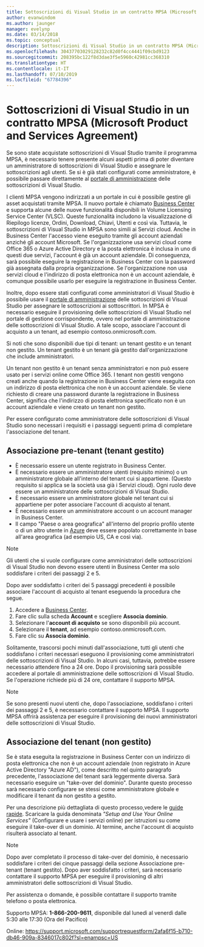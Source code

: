 ```yaml
---
title: Sottoscrizioni di Visual Studio in un contratto MPSA (Microsoft Product and Services Agreement) | Microsoft Docs
author: evanwindom
ms.author: jaunger
manager: evelynp
ms.date: 03/14/2018
ms.topic: conceptual
description: Sottoscrizioni di Visual Studio in un contratto MPSA (Microsoft Product and Services Agreement)
ms.openlocfilehash: 30437703029128232c82d0f4cc4441f09cbd9123
ms.sourcegitcommit: 208395bc122f8d3dae3f5e5960c42981cc368310
ms.translationtype: HT
ms.contentlocale: it-IT
ms.lasthandoff: 07/10/2019
ms.locfileid: "67784396"
---
```

# <a name="visual-studio-subscriptions-in-a-microsoft-products-and-services-agreement-mpsa"></a>Sottoscrizioni di Visual Studio in un contratto MPSA (Microsoft Product and Services Agreement)

Se sono state acquistate sottoscrizioni di Visual Studio tramite il programma MPSA, è necessario tenere presente alcuni aspetti prima di poter diventare un amministratore di sottoscrizioni di Visual Studio e assegnare le sottoscrizioni agli utenti. Se si è già stati configurati come amministratore, è possibile passare direttamente al [portale di amministrazione](https://manage.visualstudio.com/) delle sottoscrizioni di Visual Studio.

I clienti MPSA vengono indirizzati a un portale in cui è possibile gestire gli asset acquistati tramite MPSA. Il nuovo portale è chiamato [Business Center](https://businessaccount.microsoft.com/) e supporta alcune delle nuove funzionalità disponibili in Volume Licensing Service Center (VLSC). Queste funzionalità includono la visualizzazione di Riepilogo licenze, Ordini, Download, Chiavi, Utenti e così via. Tuttavia, le sottoscrizioni di Visual Studio in MPSA sono simili ai Servizi cloud. Anche in Business Center l'accesso viene eseguito tramite gli account aziendali anziché gli account Microsoft. Se l'organizzazione usa servizi cloud come Office 365 o Azure Active Directory e la posta elettronica è inclusa in uno di questi due servizi, l'account è già un account aziendale. Di conseguenza, sarà possibile eseguire la registrazione in Business Center con la password già assegnata dalla propria organizzazione. Se l'organizzazione non usa servizi cloud e l'indirizzo di posta elettronica non è un account aziendale, è comunque possibile usarlo per eseguire la registrazione in Business Center.

Inoltre, dopo essere stati configurati come amministratori di Visual Studio è possibile usare il [portale di amministrazione](https://manage.visualstudio.com/) delle sottoscrizioni di Visual Studio per assegnare le sottoscrizioni ai sottoscrittori. In MPSA è necessario eseguire il provisioning delle sottoscrizioni di Visual Studio nel portale di gestione corrispondente, ovvero nel portale di amministrazione delle sottoscrizioni di Visual Studio. A tale scopo, associare l'account di acquisto a un tenant, ad esempio contoso.onmicrosoft.com.

Si noti che sono disponibili due tipi di tenant: un tenant gestito e un tenant non gestito. Un tenant gestito è un tenant già gestito dall'organizzazione che include amministratori.

Un tenant non gestito è un tenant senza amministratori e non può essere usato per i servizi online come Office 365. I tenant non gestiti vengono creati anche quando la registrazione in Business Center viene eseguita con un indirizzo di posta elettronica che non è un account aziendale. Se viene richiesto di creare una password durante la registrazione in Business Center, significa che l'indirizzo di posta elettronica specificato non è un account aziendale e viene creato un tenant non gestito.

Per essere configurato come amministratore delle sottoscrizioni di Visual Studio sono necessari i requisiti e i passaggi seguenti prima di completare l'associazione del tenant.

## <a name="pre-tenant-association-managed-tenant"></a>Associazione pre-tenant (tenant gestito)

- È necessario essere un utente registrato in Business Center.
- È necessario essere un amministratore utenti (requisito minimo) o un amministratore globale all'interno del tenant cui si appartiene. (Questo requisito si applica se la società usa già i Servizi cloud). Ogni ruolo deve essere un amministratore delle sottoscrizioni di Visual Studio.
- È necessario essere un amministratore globale nel tenant cui si appartiene per poter associare l'account di acquisto al tenant.
- È necessario essere un amministratore account o un account manager in Business Center.
- Il campo "Paese o area geografica" all'interno del proprio profilo utente o di un altro utente in [Azure](https://portal.azure.com/) deve essere popolato correttamente in base all'area geografica (ad esempio US, CA e così via). 

> [!NOTE]
> Gli utenti che si vuole configurare come amministratori delle sottoscrizioni di Visual Studio non devono essere utenti in Business Center ma solo soddisfare i criteri dei passaggi 2 e 5.

Dopo aver soddisfatto i criteri dei 5 passaggi precedenti è possibile associare l'account di acquisto al tenant eseguendo la procedura che segue.
1. Accedere a [Business Center](https://businessaccount.microsoft.com/).
2. Fare clic sulla scheda **Account** e scegliere **Associa dominio**.
3. Selezionare l'**account di acquisto** se sono disponibili più account.
4. Selezionare il **tenant**, ad esempio contoso.onmicrosoft.com.
5. Fare clic su **Associa dominio**.

Solitamente, trascorsi pochi minuti dall'associazione, tutti gli utenti che soddisfano i criteri necessari eseguono il provisioning come amministratori delle sottoscrizioni di Visual Studio. In alcuni casi, tuttavia, potrebbe essere necessario attendere fino a 24 ore. Dopo il provisioning sarà possibile accedere al portale di amministrazione delle sottoscrizioni di Visual Studio. Se l'operazione richiede più di 24 ore, contattare il supporto MPSA.

> [!NOTE]
> Se sono presenti nuovi utenti che, dopo l'associazione, soddisfano i criteri dei passaggi 2 e 5, è necessario contattare il supporto MPSA. Il supporto MPSA offrirà assistenza per eseguire il provisioning dei nuovi amministratori delle sottoscrizioni di Visual Studio.

## <a name="tenant-association-unmanaged"></a>Associazione del tenant (non gestito)

Se è stata eseguita la registrazione in Business Center con un indirizzo di posta elettronica che non è un account aziendale (non registrato in Azure Active Directory "Azure AD"), come descritto nel quinto paragrafo precedente, l'associazione del tenant sarà leggermente diversa. Sarà necessario eseguire un "take-over del dominio". Durante questo processo sarà necessario configurare se stessi come amministratore globale e modificare il tenant da non gestito a gestito.

Per una descrizione più dettagliata di questo processo,vedere le [guide rapide](https://www.microsoft.com/en-us/Licensing/existing-customer/business-center-training-and-resources.aspx). Scaricare la guida denominata *"Setup and Use Your Online Services"* (Configurare e usare i servizi online) per istruzioni su come eseguire il take-over di un dominio. Al termine, anche l'account di acquisto risulterà associato al tenant.

> [!NOTE]
> Dopo aver completato il processo di take-over del dominio, è necessario soddisfare i criteri dei cinque passaggi della sezione Associazione pre-tenant (tenant gestito). Dopo aver soddisfatto i criteri, sarà necessario contattare il supporto MPSA per eseguire il provisioning di altri amministratori delle sottoscrizioni di Visual Studio.

Per assistenza o domande, è possibile contattare il supporto tramite telefono o posta elettronica.

Supporto MPSA: **1-866-200-9611**, disponibile dal lunedì al venerdì dalle 5:30 alle 17:30 (Ora del Pacifico)

Online: https://support.microsoft.com/supportrequestform/2afa6f15-b710-db46-909a-8346017c802f?sl=enampsc=US

